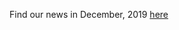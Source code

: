 Find our news in December, 2019 [here](https://drive.google.com/file/d/1dHPTRUTqqg8kMXKLKWb58XY9R3PMxXFu/view?usp=drive_link)
